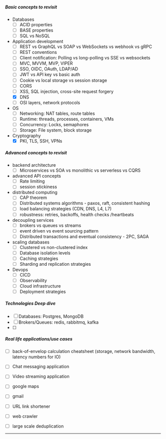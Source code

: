 ##### Basic concepts to revisit
- Databases
	- [ ] ACID properties
	- [ ] BASE properties
	- [ ] SQL vs NoSQL
- Application development
	- [ ] REST vs GraphQL vs SOAP vs WebSockets vs webhook vs gRPC
	- [ ] REST conventions
	- [ ] Client notification: Polling vs long-polling vs SSE vs websockets
	- [ ] MVC, MVVM, MVP, VIPER
	- [ ] SSO, OIDC, OAuth, LDAP/AD
	- [ ] JWT vs API key vs basic auth
	- [ ] Cookie vs local storage vs session storage
	- [ ] CORS
	- [ ] XSS, SQL injection, cross-site request forgery
	- [x] DNS
	- [ ] OSI layers, network protocols
- OS
	- [ ] Networking: NAT tables, route tables
	- [ ] Runtime: threads, processes, containers, VMs
	- [ ] Concurrency: Locks, semaphores
	- [ ] Storage: File system, block storage
- Cryptography
	- [x] PKI, TLS, SSH, VPNs
##### Advanced concepts to revisit
- backend architecture
	- [ ] Microservices vs SOA vs monolithic vs serverless vs CQRS
- advanced API concepts
	- [ ] Rate limiting
	- [ ] session stickiness
- distributed computing
	- [ ] CAP theorem
	- [ ] Distributed systems algorithms - paxos, raft, consistent hashing
	- [ ] load balancing strategies (CDN, DNS, L4, L7)
	- [ ] robustness: retries, backoffs, health checks /heartbeats
- decoupling services
	- [ ] brokers vs queues vs streams
	- [ ] event driven vs event sourcing pattern
	- [ ] Distributed transactions and eventual consistency - 2PC, SAGA
- scaling databases
	- [ ] Clustered vs non-clustered index
	- [ ] Database isolation levels
	- [ ] Caching strategies
	- [ ] Sharding and replication strategies
- Devops
	- [ ] CICD
	- [ ] Observability
	- [ ] Cloud infrastructure
	- [ ] Deployment strategies

##### Technologies Deep dive
- [ ] Databases: Postgres, MongoDB
- [ ] Brokers/Queues: redis, rabbitmq, kafka
- [ ] 

##### Real life applications/use cases
- [ ] back-of-envelop calculation cheatsheet (storage, network bandwidth, latency numbers for IO)
- [ ] Chat messaging application
- [ ] Video streaming application
- [ ] google maps
- [ ] gmail
- [ ] URL link shortener
- [ ] web crawler
- [ ] large scale deduplication


---
